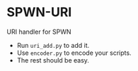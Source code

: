 # SPWN-URI
URI handler for SPWN

- Run `uri_add.py` to add it.
- Use `encoder.py` to encode your scripts.
- The rest should be easy.
